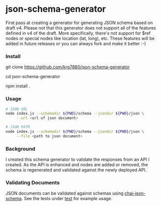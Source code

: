 json-schema-generator
=====================

First pass at creating a generator for generating JSON schema based on draft v4. Please not that this generator does not support all of the features defined in v4 of the draft. More specifically, there's not support for $ref nodes or special nodes like location (lat, long), etc. These features will be added in future releases or you can always fork and make it better :-)


### Install
git clone https://github.com/krg7880/json-schema-generator

cd json-schema-generator

npm install .

### Usage 
```bash
# JSON URL
node index.js --schemadir ${PWD}/schema --jsondir ${PWD}/json \
	 --url <url of json document>

# JSON PATH
node index.js --schemadir ${PWD}/schema --jsondir ${PWD}/json \
	 --file <path to json document>
```

### Background
I created this schema generator to validate the responses from an API I created. As the API is enhanced and nodes are added or removed, the schema is regenerated and validated against the newly deployed API.

### Validating Documents
JSON documents can be validated against schemas using [chai-json-schema](http://chaijs.com/plugins/chai-json-schema). See the tests under [test](https://github.com/krg7880/json-schema-generator/tree/master/test) for example usage.
